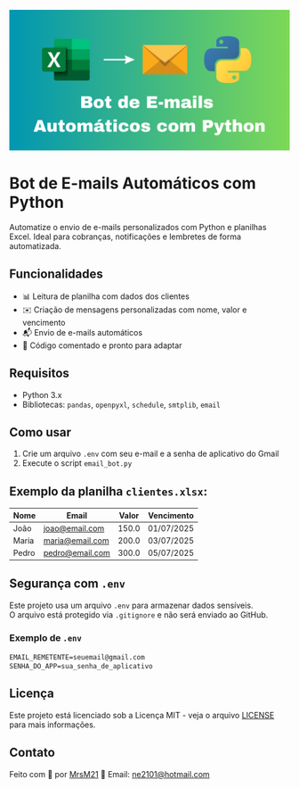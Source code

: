 ![Capa do Projeto](capa_nova.png)

# Bot de E-mails Automáticos com Python

Automatize o envio de e-mails personalizados com Python e planilhas Excel. Ideal para cobranças, notificações e lembretes de forma automatizada.

## Funcionalidades

- 📊 Leitura de planilha com dados dos clientes  
- ✉️ Criação de mensagens personalizadas com nome, valor e vencimento  
- 📬 Envio de e-mails automáticos  
- 🧩 Código comentado e pronto para adaptar  

## Requisitos

- Python 3.x  
- Bibliotecas: `pandas`, `openpyxl`, `schedule`, `smtplib`, `email`  

## Como usar

1. Crie um arquivo `.env` com seu e-mail e a senha de aplicativo do Gmail  
2. Execute o script `email_bot.py`  

## Exemplo da planilha `clientes.xlsx`:

| Nome  | Email           | Valor | Vencimento  |
|-------|------------------|--------|--------------|
| João  | joao@email.com   | 150.0  | 01/07/2025   |
| Maria | maria@email.com  | 200.0  | 03/07/2025   |
| Pedro | pedro@email.com  | 300.0  | 05/07/2025   |

## Segurança com `.env`

Este projeto usa um arquivo `.env` para armazenar dados sensíveis.  
O arquivo está protegido via `.gitignore` e não será enviado ao GitHub.

### Exemplo de `.env`

```env
EMAIL_REMETENTE=seuemail@gmail.com
SENHA_DO_APP=sua_senha_de_aplicativo
``` 

## Licença

Este projeto está licenciado sob a Licença MIT - veja o arquivo [LICENSE](LICENSE) para mais informações.

## Contato

Feito com 💙 por [MrsM21](https://github.com/MrsM21)
📧 Email: ne2101@hotmail.com

